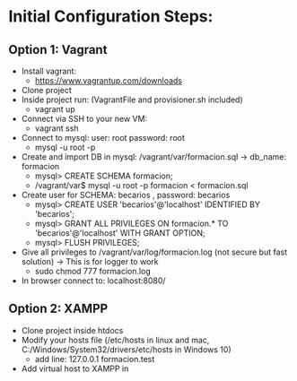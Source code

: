 # Initial Configuration Steps:
## Option 1: Vagrant
- Install vagrant: 
  - https://www.vagrantup.com/downloads
- Clone project
- Inside project run: (VagrantFile and provisioner.sh included)
  - vagrant up 
- Connect via SSH to your new VM: 
  - vagrant ssh
- Connect to mysql: user: root password: root 
  - mysql -u root -p
- Create and import DB in mysql: /vagrant/var/formacion.sql -> db_name: formacion
  - mysql> CREATE SCHEMA formacion;
  - /vagrant/var$ mysql -u root -p formacion < formacion.sql
- Create user for SCHEMA: becarios , password: becarios
  - mysql> CREATE USER 'becarios'@'localhost' IDENTIFIED BY 'becarios';
  - mysql> GRANT ALL PRIVILEGES ON formacion.* TO 'becarios'@'localhost' WITH GRANT OPTION;
  - mysql> FLUSH PRIVILEGES;
- Give all privileges to /vagrant/var/log/formacion.log (not secure but fast solution) -> This is for logger to work
  - sudo chmod 777 formacion.log
- In browser connect to: localhost:8080/
## Option 2: XAMPP
- Clone project inside htdocs
- Modify your hosts file (/etc/hosts in linux and mac, C:/Windows/System32/drivers/etc/hosts in Windows 10)
  - add line: 127.0.0.1 formacion.test
- Add virtual host to XAMPP in 
